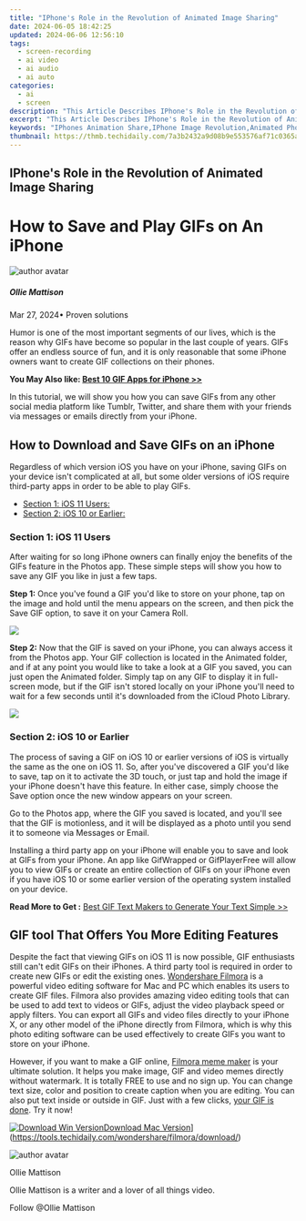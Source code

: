 ```yaml
---
title: "IPhone's Role in the Revolution of Animated Image Sharing"
date: 2024-06-05 18:42:25
updated: 2024-06-06 12:56:10
tags: 
  - screen-recording
  - ai video
  - ai audio
  - ai auto
categories: 
  - ai
  - screen
description: "This Article Describes IPhone's Role in the Revolution of Animated Image Sharing"
excerpt: "This Article Describes IPhone's Role in the Revolution of Animated Image Sharing"
keywords: "IPhones Animation Share,IPhone Image Revolution,Animated Photos via iPhone,IPhone Anime Distribution,Animated Images on iPhone,IPhone Sharing Feature,IOS Animation Platforms"
thumbnail: https://thmb.techidaily.com/7a3b2432a9d08b9e553576af71c0365aa49f025a4ccec0f85070f5a5f457c917.jpg
---
```


## IPhone's Role in the Revolution of Animated Image Sharing

# How to Save and Play GIFs on An iPhone

![author avatar](https://images.wondershare.com/filmora/article-images/ollie-mattison.jpg)

##### Ollie Mattison

 Mar 27, 2024• Proven solutions

 Humor is one of the most important segments of our lives, which is the reason why GIFs have become so popular in the last couple of years. GIFs offer an endless source of fun, and it is only reasonable that some iPhone owners want to create GIF collections on their phones.

**You May Also like: [Best 10 GIF Apps for iPhone >>](https://tools.techidaily.com/wondershare/filmora/download/)**

 In this tutorial, we will show you how you can save GIFs from any other social media platform like Tumblr, Twitter, and share them with your friends via messages or emails directly from your iPhone.

## How to Download and Save GIFs on an iPhone

 Regardless of which version iOS you have on your iPhone, saving GIFs on your device isn't complicated at all, but some older versions of iOS require third-party apps in order to be able to play GIFs.

* [Section 1: iOS 11 Users:](#part1)
* [Section 2: iOS 10 or Earlier:](#part1)

### Section 1: iOS 11 Users

 After waiting for so long iPhone owners can finally enjoy the benefits of the GIFs feature in the Photos app. These simple steps will show you how to save any GIF you like in just a few taps.

**Step 1:** Once you've found a GIF you'd like to store on your phone, tap on the image and hold until the menu appears on the screen, and then pick the Save GIF option, to save it on your Camera Roll.

![](https://images.wondershare.com/filmora/article-images/animated-album.PNG)

**Step 2:** Now that the GIF is saved on your iPhone, you can always access it from the Photos app. Your GIF collection is located in the Animated folder, and if at any point you would like to take a look at a GIF you saved, you can just open the Animated folder. Simply tap on any GIF to display it in full-screen mode, but if the GIF isn't stored locally on your iPhone you'll need to wait for a few seconds until it's downloaded from the iCloud Photo Library.

![](https://images.wondershare.com/filmora/article-images/save-gif.PNG)

### Section 2: iOS 10 or Earlier

 The process of saving a GIF on iOS 10 or earlier versions of iOS is virtually the same as the one on iOS 11\. So, after you've discovered a GIF you'd like to save, tap on it to activate the 3D touch, or just tap and hold the image if your iPhone doesn't have this feature. In either case, simply choose the Save option once the new window appears on your screen.

 Go to the Photos app, where the GIF you saved is located, and you'll see that the GIF is motionless, and it will be displayed as a photo until you send it to someone via Messages or Email.

 Installing a third party app on your iPhone will enable you to save and look at GIFs from your iPhone. An app like GifWrapped or GifPlayerFree will allow you to view GIFs or create an entire collection of GIFs on your iPhone even if you have iOS 10 or some earlier version of the operating system installed on your device.

 **Read More to Get :** [Best GIF Text Makers to Generate Your Text Simple >>](https://tools.techidaily.com/wondershare/filmora/download/)

## GIF tool That Offers You More Editing Features

 Despite the fact that viewing GIFs on iOS 11 is now possible, GIF enthusiasts still can't edit GIFs on their iPhones. A third party tool is required in order to create new GIFs or edit the existing ones. [Wondershare Filmora](https://tools.techidaily.com/wondershare/filmora/download/) is a powerful video editing software for Mac and PC which enables its users to create GIF files. Filmora also provides amazing video editing tools that can be used to add text to videos or GIFs, adjust the video playback speed or apply filters. You can export all GIFs and video files directly to your iPhone X, or any other model of the iPhone directly from Filmora, which is why this photo editing software can be used effectively to create GIFs you want to store on your iPhone.

 However, if you want to make a GIF online, [Filmora meme maker](https://tools.techidaily.com/wondershare/filmora/download/) is your ultimate solution. It helps you make image, GIF and video memes directly without watermark. It is totally FREE to use and no sign up. You can change text size, color and position to create caption when you are editing. You can also put text inside or outside in GIF. Just with a few clicks, [your GIF is done](https://tools.techidaily.com/wondershare/filmora/download/). Try it now!

[![Download Win Version](https://images.wondershare.com/filmora/guide/download-btn-win.jpg)](https://tools.techidaily.com/wondershare/filmora/download/)[Download Mac Version](https://images.wondershare.com/filmora/guide/download-btn-mac.jpg)](https://tools.techidaily.com/wondershare/filmora/download/)

![author avatar](https://images.wondershare.com/filmora/article-images/ollie-mattison.jpg)

Ollie Mattison

Ollie Mattison is a writer and a lover of all things video.

Follow @Ollie Mattison


<ins class="adsbygoogle"
     style="display:block"
     data-ad-format="autorelaxed"
     data-ad-client="ca-pub-7571918770474297"
     data-ad-slot="1223367746"></ins>



<ins class="adsbygoogle"
     style="display:block"
     data-ad-client="ca-pub-7571918770474297"
     data-ad-slot="8358498916"
     data-ad-format="auto"
     data-full-width-responsive="true"></ins>

